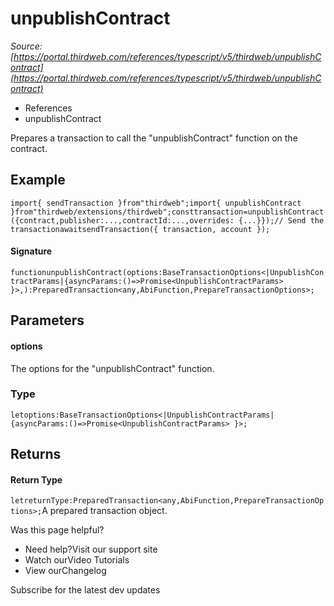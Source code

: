 # unpublishContract

*Source: [https://portal.thirdweb.com/references/typescript/v5/thirdweb/unpublishContract](https://portal.thirdweb.com/references/typescript/v5/thirdweb/unpublishContract)*

* References
* unpublishContract

Prepares a transaction to call the "unpublishContract" function on the contract.

## Example

`import{ sendTransaction }from"thirdweb";import{ unpublishContract }from"thirdweb/extensions/thirdweb";consttransaction=unpublishContract({contract,publisher:...,contractId:...,overrides: {...}});// Send the transactionawaitsendTransaction({ transaction, account });`
#### Signature

`functionunpublishContract(options:BaseTransactionOptions<|UnpublishContractParams|{asyncParams:()=>Promise<UnpublishContractParams> }>,):PreparedTransaction<any,AbiFunction,PrepareTransactionOptions>;`
## Parameters

#### options

The options for the "unpublishContract" function.

### Type

`letoptions:BaseTransactionOptions<|UnpublishContractParams|{asyncParams:()=>Promise<UnpublishContractParams> }>;`
## Returns

#### Return Type

`letreturnType:PreparedTransaction<any,AbiFunction,PrepareTransactionOptions>;`A prepared transaction object.

Was this page helpful?

* Need help?Visit our support site
* Watch ourVideo Tutorials
* View ourChangelog

Subscribe for the latest dev updates

